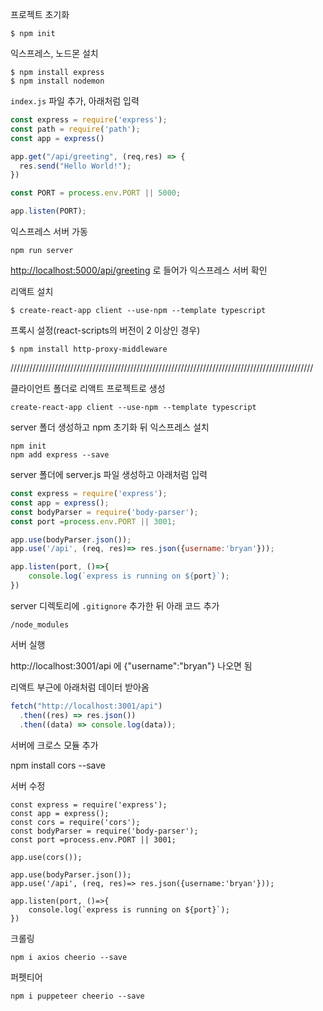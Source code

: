 프로젝트 초기화
```
$ npm init
```

익스프레스, 노드몬 설치
```
$ npm install express
$ npm install nodemon
```

`index.js` 파일 추가, 아래처럼 입력
```javascript
const express = require('express');
const path = require('path');
const app = express()

app.get("/api/greeting", (req,res) => {
  res.send("Hello World!");
})

const PORT = process.env.PORT || 5000;

app.listen(PORT);
```

익스프레스 서버 가동
```
npm run server
```

[http://localhost:5000/api/greeting](http://localhost:5000/api/greeting) 로 들어가 익스프레스 서버 확인

리액트 설치
```
$ create-react-app client --use-npm --template typescript
```

프록시 설정(react-scripts의 버전이 2 이상인 경우)
```
$ npm install http-proxy-middleware
```

////////////////////////////////////////////////////////////////////////////////////////////////





클라이언트 폴더로 리액트 프로젝트로 생성
```
create-react-app client --use-npm --template typescript
```

server 폴더 생성하고 npm 초기화 뒤 익스프레스 설치

```
npm init
npm add express --save
```

server 폴더에 server.js 파일 생성하고 아래처럼 입력

```javascript
const express = require('express');
const app = express();
const bodyParser = require('body-parser');
const port =process.env.PORT || 3001;

app.use(bodyParser.json());
app.use('/api', (req, res)=> res.json({username:'bryan'}));

app.listen(port, ()=>{
    console.log(`express is running on ${port}`);
})
```

server 디렉토리에 `.gitignore` 추가한 뒤 아래 코드 추가
```
/node_modules
```

서버 실행

http://localhost:3001/api 에 {"username":"bryan"} 나오면 됨

리액트 부근에 아래처럼 데이터 받아옴

```javascript
fetch("http://localhost:3001/api")
  .then((res) => res.json())
  .then((data) => console.log(data));
```

서버에 크로스 모듈 추가

npm install cors --save

서버 수정

```
const express = require('express');
const app = express();
const cors = require('cors');
const bodyParser = require('body-parser');
const port =process.env.PORT || 3001;

app.use(cors());

app.use(bodyParser.json());
app.use('/api', (req, res)=> res.json({username:'bryan'}));

app.listen(port, ()=>{
    console.log(`express is running on ${port}`);
})
```

크롤링
```
npm i axios cheerio --save
```

퍼펫티어
```
npm i puppeteer cheerio --save
```
